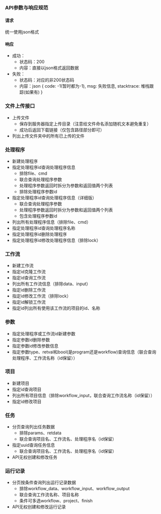 ### API参数与响应规范
#### 请求
统一使用json格式
#### 响应
- 成功：
	- 状态码：200
	- 内容：直接以json格式返回数据
- 失败：
	- 状态码：对应的非200状态码
	- 内容：json { code: -1(暂时都为-1), msg: 失败信息, stacktrace: 堆栈跟踪(如果有) }

### 文件上传接口
- 上传文件
	- 保存到服务器指定上传目录（注意给文件命名添加随机文本避免重复）
	- 成功后返回下载链接（仅包含路径部分即可）
- 列出上传文件夹中的所有已上传的文件

### 处理程序
- 新建处理程序
- 指定处理程序id查询处理程序信息
	- 排除file、cmd
	- 联合查询处理程序参数
	- 处理程序参数返回时拆分为参数和返回值两个列表
	- 排除处理程序参数id
- 指定处理程序id查询处理程序信息（详细版）
	- 联合查询处理程序参数
	- 处理程序参数返回时拆分为参数和返回值两个列表
	- 包含处理程序参数id
- 列出所有处理程序信息（排除file、cmd）
- 指定处理程序id查询处理程序名称
- 指定处理程序id删除处理程序
- 指定处理程序id修改处理程序信息（排除lock）

### 工作流
- 新建工作流
- 指定id克隆工作流
- 指定id查询工作流
- 列出所有工作流信息（排除data、input）
- 指定id删除工作流
- 指定id修改工作流（排除lock）
- 指定id解锁工作流
- 指定id列出所有使用该工作流的项目的id、名称

### 参数
- 指定处理程序或工作流id新建参数
- 指定参数id删除参数
- 指定参数id修改参数信息
- 指定参数type、retval和bool(是program还是workflow)查询信息（联合查询处理程序、工作流名称（id保留））

### 项目
- 新建项目
- 指定id查询项目
- 列出所有项目信息（排除workflow_input，联合查询工作流名称（id保留））
- 指定id修改项目

### 任务
- 分页查询列出任务数据
	- 排除params、retdata
	- 联合查询项目名、工作流名、处理程序名（id保留）
- 指定uuid查询任务信息
	- 联合查询项目名、工作流名、处理程序名（id保留）
- API无权创建和修改任务

### 运行记录
- 分页按条件查询列出运行记录数据
	- 排除workflow_data、workflow_input、workflow_output
	- 联合查询工作流名称、项目名称
	- 条件可多选workflow、project、finish
- API无权创建和修改运行记录